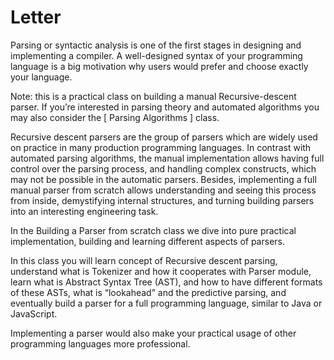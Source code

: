 # Letter


Parsing or syntactic analysis is one of the first stages in designing and implementing a compiler. A well-designed syntax of your programming language is a big motivation why users would prefer and choose exactly your language.

Note: this is a practical class on building a manual Recursive-descent parser. If you’re interested in parsing theory and automated algorithms you may also consider the [ Parsing Algorithms ] class.

Recursive descent parsers are the group of parsers which are widely used on practice in many production programming languages. In contrast with automated parsing algorithms, the manual implementation allows having full control over the parsing process, and handling complex constructs, which may not be possible in the automatic parsers.
Besides, implementing a full manual parser from scratch allows understanding and seeing this process from inside, demystifying internal structures, and turning building parsers into an interesting engineering task.


In the Building a Parser from scratch class we dive into pure practical implementation, building and learning different aspects of parsers.

In this class you will learn concept of Recursive descent parsing, understand what is Tokenizer and how it cooperates with Parser module, learn what is Abstract Syntax Tree (AST), and how to have different formats of these ASTs, what is “lookahead” and the predictive parsing, and eventually build a parser for a full programming language, similar to Java or JavaScript.

Implementing a parser would also make your practical usage of other programming languages more professional.
